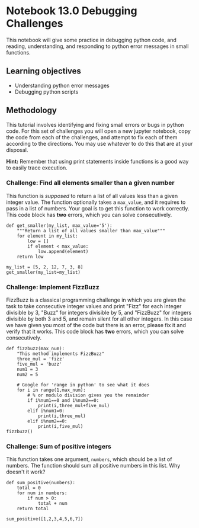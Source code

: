# Notebook 13.0 Debugging Challenges

This notebook will give some practice in debugging python code, and reading, understanding, and responding to python error messages in small functions.

## Learning objectives
- Understanding python error messages
- Debugging python scripts

## Methodology
This tutorial involves identifying and fixing small errors or bugs in python code. For this set of challenges you will open a new jupyter notebook, copy the code from each of the challenges, and attempt to fix each of them according to the directions. You may use whatever to do this that are at your disposal.

**Hint:** Remember that using print statements inside functions is a good way to easily trace execution.

### Challenge: Find all elements smaller than a given number

This function is _supposed_ to return a list of all values less than a given integer value. The function optionally takes a `max_value`, and it requires to pass in a list of numbers. Your goal is to get this function to work correctly. This code block has **two** errors, which you can solve consecutively.
```
def get_smaller(my_list, max_value='5'):
	"""Return a list of all values smaller than max_value"""
	for element in my_list:
	    low = []
	    if element < max_value:
	        low.append(element)
	return low

my_list = [5, 2, 12, 7, 3, 8]
get_smaller(my_list=my_list)
```

### Challenge: Implement FizzBuzz
FizzBuzz is a classical programming challenge in which you are given the task to take consecutive integer values and print "Fizz" for each integer divisible by 3, "Buzz" for integers divisible by 5, and "FizzBuzz" for integers divisible by both 3 and 5, and remain silent for all other integers. In this case we have given you most of the code but there is an error, please fix it and verify that it works. This code block has **two** errors, which you can solve consecutively.
```
def fizzbuzz(max_num):
    "This method implements FizzBuzz"
    three_mul = 'fizz'
    five_mul = 'buzz'
    num1 = 3
    num2 = 5 

    # Google for 'range in python' to see what it does
    for i in range(1,max_num):
        # % or modulo division gives you the remainder 
        if i%num1==0 and i%num2==0:
            print(i,three_mul+five_mul)
        elif i%num1=0:
            print(i,three_mul)
        elif i%num2==0:
            print(i,five_mul)
fizzbuzz()
```

### Challenge: Sum of positive integers
This function takes one argument, `numbers`, which should be a list of numbers. The function should sum all positive numbers in this list. Why doesn't it work?
```
def sum_positive(numbers):
    total = 0
    for num in numbers:
        if num > 0:
            total + num
    return total

sum_positive([1,2,3,4,5,6,7])
```


